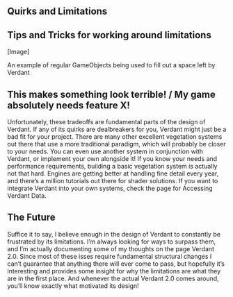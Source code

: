 


## Quirks and Limitations

## Tips and Tricks for working around limitations


[Image]

An example of regular GameObjects being used to fill out a space left by Verdant

## This makes something look terrible! / My game absolutely needs feature X!
Unfortunately, these tradeoffs are fundamental parts of the design of Verdant. If any of its quirks are dealbreakers for you, Verdant might just be a bad fit for your project. There are many other excellent vegetation systems out there that use a more traditional paradigm, which will probably be closer to your needs. You can even use another system in conjunction with Verdant, or implement your own alongside it! If you know your needs and performance requirements, building a basic vegetation system is actually not that hard. Engines are getting better at handling fine detail every year, and there’s a million tutorials out there for shader solutions. If you want to integrate Verdant into your own systems, check the page for Accessing Verdant Data.

## The Future
Suffice it to say, I believe enough in the design of Verdant to constantly be frustrated by its limitations. I’m always looking for ways to surpass them, and I’m actually documenting some of my thoughts on the page Verdant 2.0. Since most of these isses require fundamental structural changes I can’t guarantee that anything there will ever come to pass, but hopefully it’s interesting and provides some insight for why the limitations are what they are in the first place. And whenever the actual Verdant 2.0 comes around, you’ll know exactly what motivated its design!